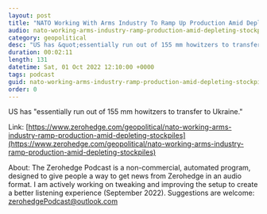 ```yaml
---
layout: post
title: "NATO Working With Arms Industry To Ramp Up Production Amid Depleting Stockpiles"
audio: nato-working-arms-industry-ramp-production-amid-depleting-stockpiles-0
category: geopolitical
desc: "US has &quot;essentially run out of 155 mm howitzers to transfer to Ukraine.&quot;"
duration: 00:02:11
length: 131
datetime: Sat, 01 Oct 2022 12:10:00 +0000
tags: podcast
guid: nato-working-arms-industry-ramp-production-amid-depleting-stockpiles-0
order: 0
---
```

US has &quot;essentially run out of 155 mm howitzers to transfer to Ukraine.&quot;

Link: [https://www.zerohedge.com/geopolitical/nato-working-arms-industry-ramp-production-amid-depleting-stockpiles](https://www.zerohedge.com/geopolitical/nato-working-arms-industry-ramp-production-amid-depleting-stockpiles)

About: The Zerohedge Podcast is a non-commercial, automated program, designed to give people a way to get news from Zerohedge in an audio format.  I am actively working on tweaking and improving the setup to create a better listening experience (September 2022).  Suggestions are welcome: [zerohedgePodcast@outlook.com](mailto:zerohedgePodcast@outlook.com)